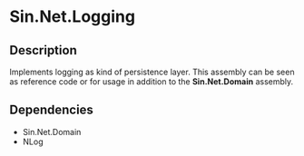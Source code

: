﻿# Sin.Net.Logging

## Description

Implements logging as kind of persistence layer.
This assembly can be seen as reference code or
for usage in addition to the **Sin.Net.Domain** assembly.

## Dependencies

 * Sin.Net.Domain
 * NLog